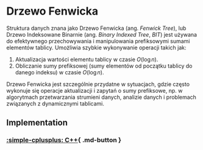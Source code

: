 # Drzewo Fenwicka

Struktura danych znana jako Drzewo Fenwicka (ang. *Fenwick Tree*), lub Drzewo Indeksowane Binarnie (ang. *Binary Indexed Tree*, *BIT*) jest używana do efektywnego przechowywania i manipulowania prefiksowymi sumami elementów tablicy. Umożliwia szybkie wykonywanie operacji takich jak:

1. Aktualizacja wartości elementu tablicy w czasie $O(\log{n})$.
2. Obliczanie sumy prefiksowej (sumy elementów od początku tablicy do danego indeksu) w czasie $O(\log{n})$.

Drzewo Fenwicka jest szczególnie przydatne w sytuacjach, gdzie często wykonuje się operacje aktualizacji i zapytań o sumy prefiksowe, np. w algorytmach przetwarzania strumieni danych, analizie danych i problemach związanych z dynamicznymi tablicami.

## Implementation

### [:simple-cplusplus: C++](../../programming/c++/algorithms/structures/fenwick-tree.md){ .md-button }
